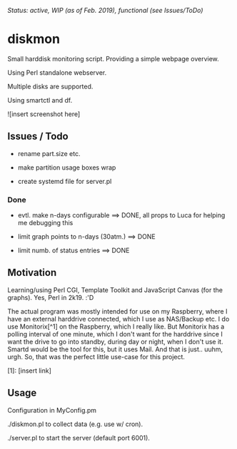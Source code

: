 _Status: active, WIP (as of Feb. 2019), functional (see Issues/ToDo)_

# diskmon

Small harddisk monitoring script. Providing a simple webpage overview.

Using Perl standalone webserver.

Multiple disks are supported.

Using smartctl and df.

![insert screenshot here]

## Issues / Todo

- rename part.size etc.

- make partition usage boxes wrap

- create systemd file for server.pl

### Done

- evtl. make n-days configurable
  ==> DONE, all props to Luca for helping me debugging this

- limit graph points to n-days (30atm.)
  ==> DONE

- limit numb. of status entries
  ==> DONE

## Motivation

Learning/using Perl CGI, Template Toolkit and JavaScript Canvas (for the graphs).
Yes, Perl in 2k19. :'D

The actual program was mostly intended for use on my Raspberry, where I have
an external harddrive connected, which I use as NAS/Backup etc.
I do use Monitorix[^1] on the Raspberry, which I really like. But Monitorix has a
polling interval of one minute, which I don't want for the harddrive since I
want the drive to go into standby, during day or night, when I don't use it.
Smartd would be the tool for this, but it uses Mail. And that is just.. uuhm,
urgh. So, that was the perfect little use-case for this project.

[1]: [insert link]

## Usage

Configuration in MyConfig.pm

./diskmon.pl to collect data (e.g. use w/ cron).

./server.pl to start the server (default port 6001).
